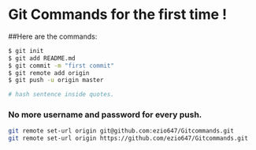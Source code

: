 # Git Commands for the <b>first time</b> !

##Here are the commands:
``` sh
$ git init
$ git add README.md
$ git commit -m "first commit"
$ git remote add origin 
$ git push -u origin master

# hash sentence inside quotes.
```
### No more username and password for every push.
``` sh
git remote set-url origin git@github.com:ezio647/Gitcommands.git
git remote set-url origin https://github.com/ezio647/Gitcommands.git
```